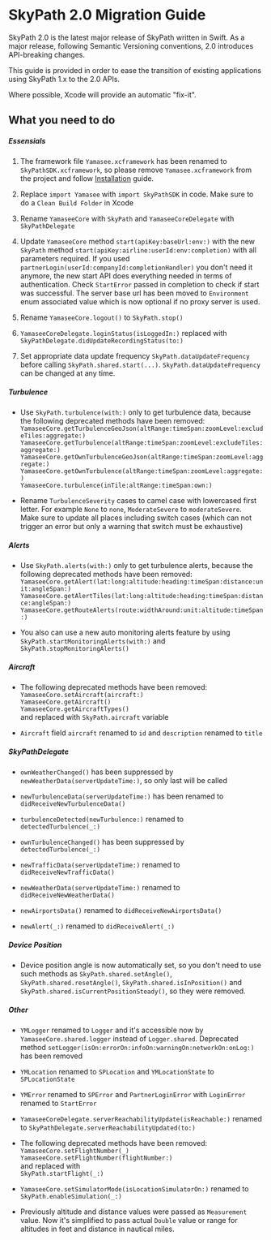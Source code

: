 # SkyPath 2.0 Migration Guide
SkyPath 2.0 is the latest major release of SkyPath written in Swift. As a major release, following Semantic Versioning conventions, 2.0 introduces API-breaking changes.

This guide is provided in order to ease the transition of existing applications using SkyPath 1.x to the 2.0 APIs.

Where possible, Xcode will provide an automatic "fix-it".

## What you need to do

##### Essensials

1. The framework file `Yamasee.xcframework` has been renamed to `SkyPathSDK.xcframework`, so please remove `Yamasee.xcframework` from the project and follow [Installation](/README.md#intallation) guide. 

2. Replace `import Yamasee` with `import SkyPathSDK` in code. Make sure to do a `Clean Build Folder` in Xcode 

3. Rename `YamaseeCore` with `SkyPath` and `YamaseeCoreDelegate` with `SkyPathDelegate`

4. Update `YamaseeCore` method `start(apiKey:baseUrl:env:)` with the new `SkyPath` method `start(apiKey:airline:userId:env:completion)` with all parameters required. If you used `partnerLogin(userId:companyId:completionHandler)` you don't need it anymore, the new start API does everything needed in terms of authentication. Check `StartError` passed in completion to check if start was successful. The server base url has been moved to `Environment` enum associated value which is now optional if no proxy server is used. 

5. Rename `YamaseeCore.logout()` to `SkyPath.stop()`
 
6. `YamaseeCoreDelegate.loginStatus(isLoggedIn:)` replaced with `SkyPathDelegate.didUpdateRecordingStatus(to:)`

7. Set appropriate data update frequency `SkyPath.dataUpdateFrequency` before calling `SkyPath.shared.start(...)`. `SkyPath.dataUpdateFrequency` can be changed at any time.
 
##### Turbulence 
 
- Use `SkyPath.turbulence(with:)` only to get turbulence data, because the following deprecated methods have been removed:<br>
`YamaseeCore.getTurbulenceGeoJson(altRange:timeSpan:zoomLevel:excludeTiles:aggregate:)`<br>
`YamaseeCore.getTurbulence(altRange:timeSpan:zoomLevel:excludeTiles:aggregate:)`<br>
`YamaseeCore.getOwnTurbulenceGeoJson(altRange:timeSpan:zoomLevel:aggregate:)`<br>
`YamaseeCore.getOwnTurbulence(altRange:timeSpan:zoomLevel:aggregate:)`<br>
`YamaseeCore.turbulence(inTile:altRange:timeSpan:own:)`

- Rename `TurbulenceSeverity` cases to camel case with lowercased first letter. For example `None` to `none`, `ModerateSevere` to `moderateSevere`. <br>
Make sure to update all places including switch cases (which can not trigger an error but only a warning that switch must be exhaustive)

##### Alerts

- Use `SkyPath.alerts(with:)` only to get turbulence alerts, because the following deprecated methods have been removed:<br>
`YamaseeCore.getAlert(lat:long:altitude:heading:timeSpan:distance:unit:angleSpan:)`<br>
`YamaseeCore.getAlertTiles(lat:long:altitude:heading:timeSpan:distance:angleSpan:)`<br>
`YamaseeCore.getRouteAlerts(route:widthAround:unit:altitude:timeSpan:)`

- You also can use a new auto monitoring alerts feature by using `SkyPath.startMonitoringAlerts(with:)` and `SkyPath.stopMonitoringAlerts()`

##### Aircraft

- The following deprecated methods have been removed:<br>
`YamaseeCore.setAircraft(aircraft:)`<br>
`YamaseeCore.getAircraft()`<br>
`YamaseeCore.getAircraftTypes()`<br>
and replaced with `SkyPath.aircraft` variable

- `Aircraft` field `aircraft` renamed to `id` and `description` renamed to `title`

##### SkyPathDelegate

- `ownWeatherChanged()` has been suppressed by `newWeatherData(serverUpdateTime:)`, so only last will be called

- `newTurbulenceData(serverUpdateTime:)` has been renamed to `didReceiveNewTurbulenceData()`

- `turbulenceDetected(newTurbulence:)` renamed to `detectedTurbulence(_:)`

- `ownTurbulenceChanged()` has been suppressed by `detectedTurbulence(_:)`

- `newTrafficData(serverUpdateTime:)` renamed to `didReceiveNewTrafficData()`

- `newWeatherData(serverUpdateTime:)` renamed to `didReceiveNewWeatherData()`

- `newAirportsData()` renamed to `didReceiveNewAirportsData()`

- `newAlert(_:)` renamed to `didReceiveAlert(_:)`

##### Device Position

- Device position angle is now automatically set, so you don't need to use such methods as `SkyPath.shared.setAngle()`, `SkyPath.shared.resetAngle()`, `SkyPath.shared.isInPosition()` and `SkyPath.shared.isCurrentPositionSteady()`, so they were removed.

##### Other
 
- `YMLogger` renamed to `Logger` and it's accessible now by `YamaseeCore.shared.logger` instead of `Logger.shared`. Deprecated method `setLogger(isOn:errorOn:infoOn:warningOn:networkOn:onLog:)` has been removed

- `YMLocation` renamed to `SPLocation` and `YMLocationState` to `SPLocationState`

- `YMError` renamed to `SPError` and `PartnerLoginError` with `LoginError` renamed to `StartError` 

- `YamaseeCoreDelegate.serverReachabilityUpdate(isReachable:)` renamed to `SkyPathDelegate.serverReachabilityUpdated(to:)`

- The following deprecated methods have been removed:<br>
`YamaseeCore.setFlightNumber(_)`<br>
`YamaseeCore.setFlightNumber(flightNumber:)`
<br>and replaced with <br>
`SkyPath.startFlight(_:)`

-  `YamaseeCore.setSimulatorMode(isLocationSimulatorOn:)` renamed to `SkyPath.enableSimulation(_:)`

- Previously altitude and distance values were passed as `Measurement` value. Now it's simplified to pass actual `Double` value or range for altitudes in feet and distance in nautical miles. 